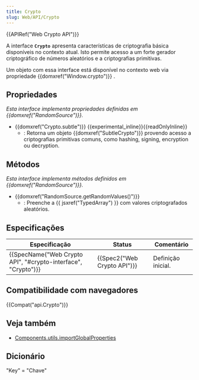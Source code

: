 ```yaml
---
title: Crypto
slug: Web/API/Crypto
---
```


{{APIRef("Web Crypto API")}}

A interface **`Crypto`** apresenta características de criptografia básica disponíveis no contexto atual. Isto permite acesso a um forte gerador criptográfico de números aleatórios e a criptografias primitivas.

Um objeto com essa interface está disponível no contexto web via propriedade {{domxref("Window.crypto")}} .

## Propriedades

_Esta interface implementa propriedades definidas em {{domxref("RandomSource")}}._

- {{domxref("Crypto.subtle")}} {{experimental_inline}}{{readOnlyInline}}
  - : Retorna um objeto {{domxref("SubtleCrypto")}} provendo acesso a criptografias primitivas comuns, como hashing, signing, encryption ou decryption.

## Métodos

_Esta interface implementa métodos definidos em {{domxref("RandomSource")}}._

- {{domxref("RandomSource.getRandomValues()")}}
  - : Preenche a {{ jsxref("TypedArray") }} com valores criptografados aleatórios.

## Especificações

| Especificação                                                                    | Status                               | Comentário         |
| -------------------------------------------------------------------------------- | ------------------------------------ | ------------------ |
| {{SpecName("Web Crypto API", "#crypto-interface", "Crypto")}} | {{Spec2("Web Crypto API")}} | Definição inicial. |

## Compatibilidade com navegadores

{{Compat("api.Crypto")}}

## Veja também

- [Components.utils.importGlobalProperties](/pt-BR/docs/Components.utils.importGlobalProperties)

## Dicionário

"Key" = "Chave"
